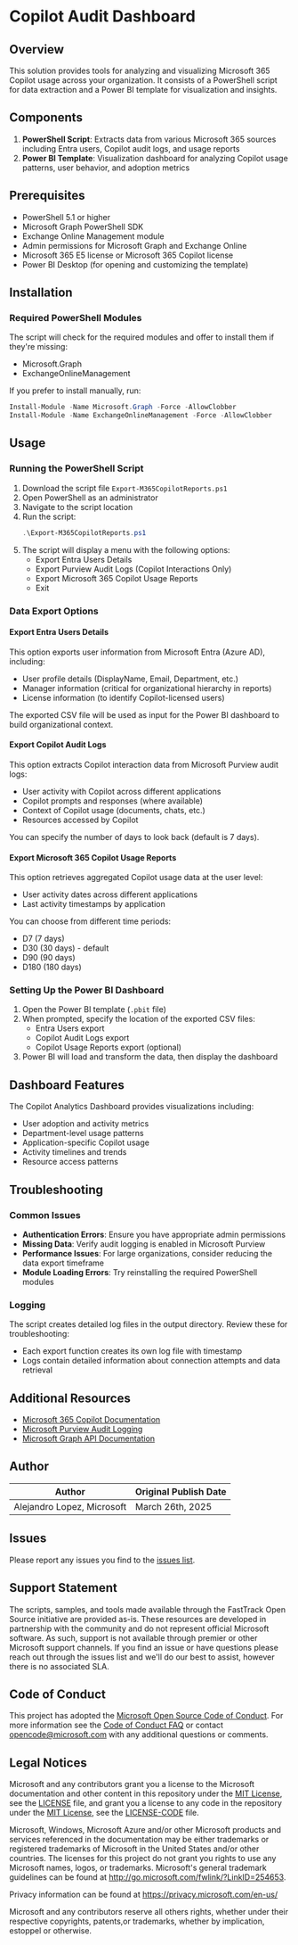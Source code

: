 # Copilot Audit Dashboard

## Overview
This solution provides tools for analyzing and visualizing Microsoft 365 Copilot usage across your organization. It consists of a PowerShell script for data extraction and a Power BI template for visualization and insights.

## Components
1. **PowerShell Script**: Extracts data from various Microsoft 365 sources including Entra users, Copilot audit logs, and usage reports
2. **Power BI Template**: Visualization dashboard for analyzing Copilot usage patterns, user behavior, and adoption metrics

## Prerequisites
- PowerShell 5.1 or higher
- Microsoft Graph PowerShell SDK
- Exchange Online Management module
- Admin permissions for Microsoft Graph and Exchange Online
- Microsoft 365 E5 license or Microsoft 365 Copilot license
- Power BI Desktop (for opening and customizing the template)

## Installation

### Required PowerShell Modules
The script will check for the required modules and offer to install them if they're missing:
- Microsoft.Graph
- ExchangeOnlineManagement

If you prefer to install manually, run:
```powershell
Install-Module -Name Microsoft.Graph -Force -AllowClobber
Install-Module -Name ExchangeOnlineManagement -Force -AllowClobber
```

## Usage

### Running the PowerShell Script
1. Download the script file `Export-M365CopilotReports.ps1`
2. Open PowerShell as an administrator
3. Navigate to the script location
4. Run the script:
   ```powershell
   .\Export-M365CopilotReports.ps1
   ```
5. The script will display a menu with the following options:
   - Export Entra Users Details
   - Export Purview Audit Logs (Copilot Interactions Only)
   - Export Microsoft 365 Copilot Usage Reports
   - Exit

### Data Export Options

#### Export Entra Users Details
This option exports user information from Microsoft Entra (Azure AD), including:
- User profile details (DisplayName, Email, Department, etc.)
- Manager information (critical for organizational hierarchy in reports)
- License information (to identify Copilot-licensed users)

The exported CSV file will be used as input for the Power BI dashboard to build organizational context.

#### Export Copilot Audit Logs
This option extracts Copilot interaction data from Microsoft Purview audit logs:
- User activity with Copilot across different applications
- Copilot prompts and responses (where available)
- Context of Copilot usage (documents, chats, etc.)
- Resources accessed by Copilot

You can specify the number of days to look back (default is 7 days).

#### Export Microsoft 365 Copilot Usage Reports
This option retrieves aggregated Copilot usage data at the user level:
- User activity dates across different applications
- Last activity timestamps by application

You can choose from different time periods:
- D7 (7 days)
- D30 (30 days) - default
- D90 (90 days)
- D180 (180 days)

### Setting Up the Power BI Dashboard
1. Open the Power BI template (`.pbit` file)
2. When prompted, specify the location of the exported CSV files:
   - Entra Users export
   - Copilot Audit Logs export
   - Copilot Usage Reports export (optional)
3. Power BI will load and transform the data, then display the dashboard

## Dashboard Features
The Copilot Analytics Dashboard provides visualizations including:
- User adoption and activity metrics
- Department-level usage patterns
- Application-specific Copilot usage
- Activity timelines and trends
- Resource access patterns

## Troubleshooting

### Common Issues
- **Authentication Errors**: Ensure you have appropriate admin permissions
- **Missing Data**: Verify audit logging is enabled in Microsoft Purview
- **Performance Issues**: For large organizations, consider reducing the data export timeframe
- **Module Loading Errors**: Try reinstalling the required PowerShell modules

### Logging
The script creates detailed log files in the output directory. Review these for troubleshooting:
- Each export function creates its own log file with timestamp
- Logs contain detailed information about connection attempts and data retrieval

## Additional Resources
- [Microsoft 365 Copilot Documentation](https://learn.microsoft.com/en-us/microsoft-365-copilot/)
- [Microsoft Purview Audit Logging](https://learn.microsoft.com/en-us/purview/audit-log-search)
- [Microsoft Graph API Documentation](https://learn.microsoft.com/en-us/graph/api/overview)

## Author

|Author|Original Publish Date
|----|--------------------------
|Alejandro Lopez, Microsoft|March 26th, 2025|

## Issues

Please report any issues you find to the [issues list](../../../../issues).

## Support Statement

The scripts, samples, and tools made available through the FastTrack Open Source initiative are provided as-is. These resources are developed in partnership with the community and do not represent official Microsoft software. As such, support is not available through premier or other Microsoft support channels. If you find an issue or have questions please reach out through the issues list and we'll do our best to assist, however there is no associated SLA.

## Code of Conduct

This project has adopted the [Microsoft Open Source Code of Conduct](https://opensource.microsoft.com/codeofconduct/).
For more information see the [Code of Conduct FAQ](https://opensource.microsoft.com/codeofconduct/faq/) or
contact [opencode@microsoft.com](mailto:opencode@microsoft.com) with any additional questions or comments.

## Legal Notices

Microsoft and any contributors grant you a license to the Microsoft documentation and other content in this repository under the [MIT License](https://opensource.org/licenses/MIT), see the [LICENSE](LICENSE) file, and grant you a license to any code in the repository under the [MIT License](https://opensource.org/licenses/MIT), see the [LICENSE-CODE](LICENSE-CODE) file.

Microsoft, Windows, Microsoft Azure and/or other Microsoft products and services referenced in the documentation may be either trademarks or registered trademarks of Microsoft in the United States and/or other countries. The licenses for this project do not grant you rights to use any Microsoft names, logos, or trademarks. Microsoft's general trademark guidelines can be found at http://go.microsoft.com/fwlink/?LinkID=254653.

Privacy information can be found at https://privacy.microsoft.com/en-us/

Microsoft and any contributors reserve all others rights, whether under their respective copyrights, patents,or trademarks, whether by implication, estoppel or otherwise.
